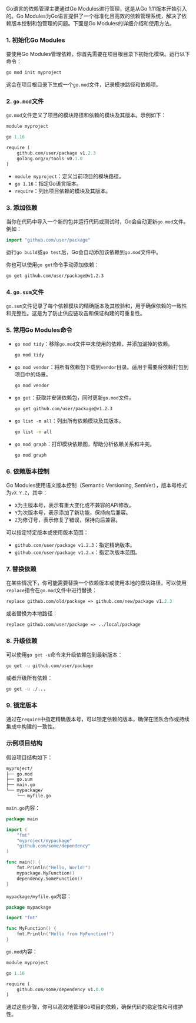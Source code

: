 Go语言的依赖管理主要通过Go Modules进行管理，这是从Go 1.11版本开始引入的。Go Modules为Go语言提供了一个标准化且高效的依赖管理系统，解决了依赖版本控制和包管理的问题。下面是Go Modules的详细介绍和使用方法。

### 1. 初始化Go Modules

要使用Go Modules管理依赖，你首先需要在项目根目录下初始化模块。运行以下命令：
```sh
go mod init myproject
```
这会在项目根目录下生成一个`go.mod`文件，记录模块路径和依赖项。

### 2. `go.mod`文件

`go.mod`文件定义了项目的模块路径和依赖的模块及其版本。示例如下：
```mod
module myproject

go 1.16

require (
    github.com/user/package v1.2.3
    golang.org/x/tools v0.1.0
)
```

- `module myproject`：定义当前项目的模块路径。
- `go 1.16`：指定Go语言版本。
- `require`：列出项目依赖的模块及其版本。

### 3. 添加依赖

当你在代码中导入一个新的包并运行代码或测试时，Go会自动更新`go.mod`文件。例如：
```go
import "github.com/user/package"
```
运行`go build`或`go test`后，Go会自动添加该依赖到`go.mod`文件中。

你也可以使用`go get`命令手动添加依赖：
```sh
go get github.com/user/package@v1.2.3
```

### 4. `go.sum`文件

`go.sum`文件记录了每个依赖模块的精确版本及其校验和，用于确保依赖的一致性和完整性。这是为了防止供应链攻击和保证构建的可重复性。

### 5. 常用Go Modules命令

- `go mod tidy`：移除`go.mod`文件中未使用的依赖，并添加漏掉的依赖。
  ```sh
  go mod tidy
  ```

- `go mod vendor`：将所有依赖包下载到`vendor`目录。适用于需要将依赖打包到项目中的场景。
  ```sh
  go mod vendor
  ```

- `go get`：获取并安装依赖包，同时更新`go.mod`文件。
  ```sh
  go get github.com/user/package@v1.2.3
  ```

- `go list -m all`：列出所有依赖模块及其版本。
  ```sh
  go list -m all
  ```

- `go mod graph`：打印模块依赖图，帮助分析依赖关系和冲突。
  ```sh
  go mod graph
  ```

### 6. 依赖版本控制

Go Modules使用语义版本控制（Semantic Versioning, SemVer），版本号格式为`vX.Y.Z`，其中：

- `X`为主版本号，表示有重大变化或不兼容的API修改。
- `Y`为次版本号，表示添加了新功能，保持向后兼容。
- `Z`为修订号，表示修复了错误，保持向后兼容。

可以指定特定版本或使用版本范围：

- `github.com/user/package v1.2.3`：指定精确版本。
- `github.com/user/package v1.2.x`：指定次版本范围。

### 7. 替换依赖

在某些情况下，你可能需要替换一个依赖版本或使用本地的模块路径，可以使用`replace`指令在`go.mod`文件中进行替换：
```mod
replace github.com/old/package => github.com/new/package v1.2.3
```
或者替换为本地路径：
```mod
replace github.com/user/package => ../local/package
```

### 8. 升级依赖

可以使用`go get -u`命令来升级依赖包到最新版本：
```sh
go get -u github.com/user/package
```
或者升级所有依赖：
```sh
go get -u ./...
```

### 9. 锁定版本

通过在`require`中指定精确版本号，可以锁定依赖的版本，确保在团队合作或持续集成中构建的一致性。

### 示例项目结构

假设项目结构如下：
```sh
myproject/
├── go.mod
├── go.sum
├── main.go
└── mypackage/
    └── myfile.go
```

`main.go`内容：
```go
package main

import (
    "fmt"
    "myproject/mypackage"
    "github.com/some/dependency"
)

func main() {
    fmt.Println("Hello, World!")
    mypackage.MyFunction()
    dependency.SomeFunction()
}
```

`mypackage/myfile.go`内容：
```go
package mypackage

import "fmt"

func MyFunction() {
    fmt.Println("Hello from MyFunction!")
}
```

`go.mod`内容：
```mod 
module myproject

go 1.16

require (
    github.com/some/dependency v1.0.0
)
```

通过这些步骤，你可以高效地管理Go项目的依赖，确保代码的稳定性和可维护性。
